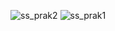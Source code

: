 ![ss_prak2](https://github.com/N00budrag0n/SIB3E_MHelmi/assets/91446476/cf27bb6a-e46f-4e4c-99cb-ddc59b879a20)
![ss_prak1](https://github.com/N00budrag0n/SIB3E_MHelmi/assets/91446476/3b31c2ae-76ed-4c9e-8634-1db84660423b)
